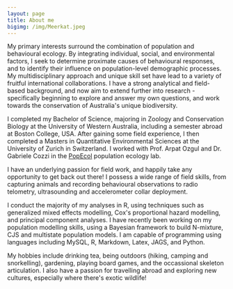 ```yaml
---
layout: page
title: About me
bigimg: /img/Meerkat.jpeg
---
```


<i class="fas fa-pencil-alt"></i> My primary interests surround the combination of population and behavioural ecology. By integrating individual, social, and environmental factors, I seek to determine proximate causes of behavioural responses, and to identify their influence on population-level demographic processes. My multidisciplinary approach and unique skill set have lead to a variety of fruitful international collaborations. I have a strong analytical and field-based background, and now aim to extend further into research - specifically beginning to explore and answer my own questions, and work towards the conservation of Australia's unique biodiversity. 


<i class="fas fa-graduation-cap"></i> I completed my Bachelor of Science, majoring in Zoology and Conservation Biology at the University of Western Australia, including a semester abroad at Boston College, USA. After gaining some field experience, I then completed a Masters in Quantitative Environmental Sciences at the University of Zurich in Switzerland. I worked with Prof. Arpat Ozgul and Dr. Gabriele Cozzi in the [PopEcol](http://www.popecol.org/) population ecology lab.


<i class="fas fa-leaf"></i> I have an underlying passion for field work, and happily take any opportunity to get back out there! I possess a wide range of field skills, from capturing animals and recording behavioural observations to radio telometry, ultrasounding and accelerometer collar deployment.


<i class="fas fa-laptop-code"></i> I conduct the majority of my analyses in R, using techniques such as generalized mixed effects modelling, Cox's proportional hazard modelling, and principal component analyses. I have recently been working on my population modelling skills, using a Bayesian framework to build N-mixture, CJS and multistate population models. I am capable of programming using languages including MySQL, R, Markdown, Latex, JAGS, and Python.

<i class="fas fa-hiking"></i> My hobbies include drinking tea, being outdoors (hiking, camping and snorkelling), gardening, playing board games, and the occassional skeleton articulation. I also have a passion for travelling abroad and exploring new cultures, especially where there's exotic wildlife!



